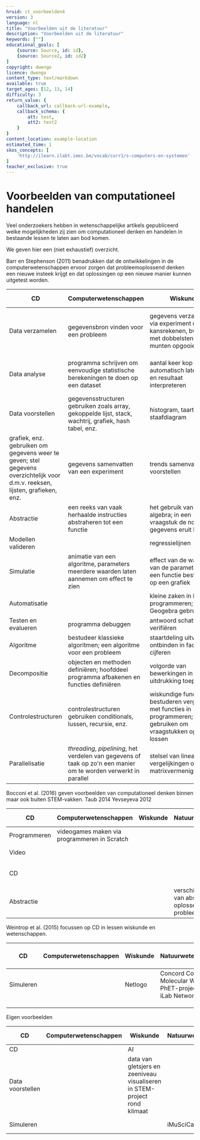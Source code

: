 ```yaml
---
hruid: ct_voorbeelden4
version: 3
language: nl
title: "Voorbeelden uit de literatuur"
description: "Voorbeelden uit de literatuur"
keywords: [""]
educational_goals: [
    {source: Source, id: id}, 
    {source: Source2, id: id2}
]
copyright: dwengo
licence: dwengo
content_type: text/markdown
available: true
target_ages: [12, 13, 14]
difficulty: 3
return_value: {
    callback_url: callback-url-example,
    callback_schema: {
        att: test,
        att2: test2
    }
}
content_location: example-location
estimated_time: 1
skos_concepts: [
    'http://ilearn.ilabt.imec.be/vocab/curr1/s-computers-en-systemen'
]
teacher_exclusive: true
---
```

# Voorbeelden van computationeel handelen 

Veel onderzoekers hebben in wetenschappelijke artikels gepubliceerd welke mogelijkheden zij zien om computationeel denken en handelen in bestaande lessen te laten aan bod komen. 

We geven hier een (niet exhaustief) overzicht.

Barr en Stephenson (2011) benadrukken dat de ontwikkelingen in de computerwetenschappen ervoor zorgen dat probleemoplossend denken een nieuwe insteek krijgt en dat oplossingen op een nieuwe manier kunnen uitgetest worden.<br>

|**CD**|**Computerwetenschappen**|**Wiskunde**|**Natuurwetenschappen**|**Sociale wetenschappen**|**Talen**|
|---------------|------------------------|-----|-------|----------------------------|------------|
|Data verzamelen|gegevensbron vinden voor een probleem|gegevens verzamelen via experiment uit kansrekenen, bv. gooien met dobbelstenen of munten opgooien|gegevens verzamelen via experiment|grafieken interpreteren met een maatschappelijke context, bv. bevolkingsgegevens|taalkundige analyse van zinnen uitvoeren|
|Data analyse|programma schrijven om eenvoudige statistische berekeningen te doen op een dataset|aantal keer kop of munt automatisch laten tellen en resultaat interpreteren|gegevens analyseren van een experiment|trends identificeren in statistische gegevens|patronen herkennen voor verschillende soorten van zinnen|
|Data voorstellen|gegevensstructuren gebruiken zoals array, gekoppelde lijst, stack, wachtrij, grafiek, hash tabel, enz.|histogram, taartdiagram, staafdiagram
grafiek, enz.  gebruiken om gegevens weer te geven; stel gegevens overzichtelijk voor d.m.v. reeksen, lijsten, grafieken, enz.|gegevens samenvatten van een experiment|trends samenvatten en voorstellen|patronen van verschillende soorten zinnen voorstellen|
|Abstractie|een reeks van vaak herhaalde instructies abstraheren tot een functie|het gebruik van letters in algebra; in een vraagstuk de nodige gegevens eruit halen|een model bouwen van een fysieke entiteit|feiten samenvatten; besluiten trekken uit feiten|gebruik van vergelijking en metafoor|
|Modellen valideren| |regressielijnen|model toetsen aan de werkelijkheid| | |
|Simulatie|animatie van een algoritme, parameters meerdere waarden laten aannemen om effect te zien|effect van de waarde van de parameters bij een functie bestuderen op een grafiek|beweging van het zonnestelsel simuleren|speel Age of Empires|speel echte gebeurtenissen na of een beeld een verhaal uit 
|Automatisatie||kleine zaken in Python programmeren; Geogebra gebruiken| |Excel gebruiken|spellingschecker gebruiken|
|Testen en evalueren|programma debuggen|antwoord schatten en verifiëren|data opkuisen| | |
|Algoritme|bestudeer klassieke algoritmen; een algoritme voor een probleem|staartdeling uitvoeren, ontbinden in factoren, cijferen|een experimentele procedure uitvoeren| |instructies verwoorden|
|Decompositie|objecten en methoden definiëren; hoofddeel programma afbakenen en functies definiëren|volgorde van bewerkingen in een uitdrukking toepassen|een soortenindeling maken| |een overzicht maken|
|Controlestructuren|controlestructuren gebruiken conditionals, lussen, recursie, enz.|wiskundige functies bestuderen vergeleken met functies in programmeren; iteratie gebruiken om vraagstukken op te lossen|| |een verhaal schrijven met verschillende mogelijke uitkomsten (*branches*)|
|Parallelisatie|*threading*, *pipelining*, het verdelen van gegevens of taak op zo'n een manier om te worden verwerkt in parallel|stelsel van lineaire vergelijkingen oplossen; matrixvermenigvuldiging|data opkuisen|experimenten gelijktijdig uitvoeren met verschillende parameters| | |

Bocconi et al. (2016) geven voorbeelden van computationeel denken binnen maar ook buiten STEM-vakken. Taub 2014 Yevseyeva 2012

|**CD**|**Computerwetenschappen**|**Wiskunde**|**Natuurwetenschappen**|**Sociale wetenschappen**|**Taal en kunst**|
|---------------|------------------------|-----|-------|----------------------------|------------|
|Programmeren|videogames maken via programmeren in Scratch||||interactieve storytelling|
|Video|||||interactieve storytelling|
|CD||||samenwerken aan complexe wereldproblemen||
|Abstractie|||verschillende niveaus van abstractie bij het oplossen van een probleem uit de fysica|||   

Weintrop et al. (2015) focussen op CD in lessen wiskunde en wetenschappen.

|**CD**|**Computerwetenschappen**|**Wiskunde**|**Natuurwetenschappen**|**Sociale wetenschappen**|**Taal en kunst**|
|---------------|------------------------|-----|-------|----------------------------|------------|
|Simuleren||Netlogo|Concord Consortium's Molecular Workbench; PhET-project; Netlogo; iLab Network|||
|||||||
|||||||
|||||||  


Eigen voorbeelden

|**CD**|**Computerwetenschappen**|**Wiskunde**|**Natuurwetenschappen**|**Sociale wetenschappen**|**Taal en kunst**|
|---------------|------------------------|-----|-------|----------------------------|------------|
|CD||AI|||sentimentanalyse|
|Data voorstellen||data van gletsjers en zeeniveau visualiseren in STEM-project rond klimaat||||
|Simuleren|||iMuSciCa workbench||iMuSciCa workbench|
